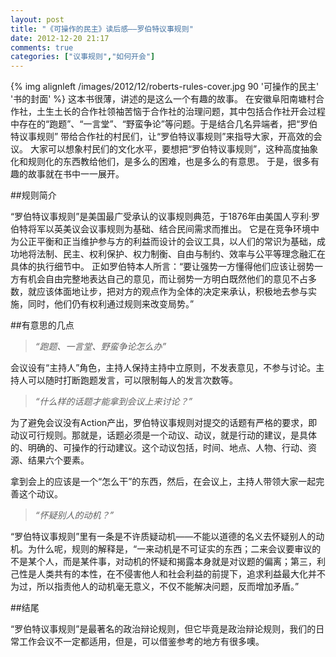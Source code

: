 ```yaml
---
layout: post
title: "《可操作的民主》读后感——罗伯特议事规则"
date: 2012-12-20 21:17
comments: true
categories: ["议事规则","如何开会"]
---
```

{% img alignleft /images/2012/12/roberts-rules-cover.jpg  90  '可操作的民主' '书的封面' %}
这本书很薄，讲述的是这么一个有趣的故事。
在安徽阜阳南塘村合作社，土生土长的合作社领袖苦恼于合作社的治理问题，其中包括合作社开会过程中存在的“跑题”、“一言堂”、“野蛮争论”等问题。于是结合几名异端者，把“罗伯特议事规则” 带给合作社的村民们，让“罗伯特议事规则”来指导大家，开高效的会议。
大家可以想象村民们的文化水平，要想把“罗伯特议事规则”，这种高度抽象化和规则化的东西教给他们，是多么的困难，也是多么的有意思。
于是，很多有趣的故事就在书中一一展开。          

<!-- more -->

##规则简介

“罗伯特议事规则”是美国最广受承认的议事规则典范，于1876年由美国人亨利·罗伯特将军以英美议会议事规则为基础、结合民间需求而推出。
它是在竞争环境中为公正平衡和正当维护参与方的利益而设计的会议工具，以人们的常识为基础，成功地将法制、民主、权利保护、权力制衡、自由与制约、效率与公平等理念融汇在具体的执行细节中。
正如罗伯特本人所言：“要让强势一方懂得他们应该让弱势一方有机会自由完整地表达自己的意见，而让弱势一方明白既然他们的意见不占多数，就应该体面地让步，把对方的观点作为全体的决定来承认，积极地去参与实施，同时，他们仍有权利通过规则来改变局势。”

##有意思的几点

>_“跑题、一言堂、野蛮争论怎么办”_

会议设有“主持人”角色，主持人保持主持中立原则，不发表意见，不参与讨论。主持人可以随时打断跑题发言，可以限制每人的发言次数等。

>_“什么样的话题才能拿到会议上来讨论？”_

为了避免会议没有Action产出，罗伯特议事规则对提交的话题有严格的要求，即动议可行规则。那就是，话题必须是一个动议、动议，就是行动的建议，是具体的、明确的、可操作的行动建议。这个动议包括，时间、地点、人物、行动、资源、结果六个要素。

拿到会上的应该是一个“怎么干”的东西，然后，在会议上，主持人带领大家一起完善这个动议。

>_“怀疑别人的动机？”_

“罗伯特议事规则”里有一条是不许质疑动机——不能以道德的名义去怀疑别人的动机。为什么呢，规则的解释是，“一来动机是不可证实的东西；二来会议要审议的不是某个人，而是某件事，对动机的怀疑和揭露本身就是对议题的偏离；第三，利己性是人类共有的本性，在不侵害他人和社会利益的前提下，追求利益最大化并不为过，所以指责他人的动机毫无意义，不仅不能解决问题，反而增加矛盾。”

##结尾

“罗伯特议事规则”是最著名的政治辩论规则，但它毕竟是政治辩论规则，我们的日常工作会议不一定都适用，但是，可以借鉴参考的地方有很多噢。
